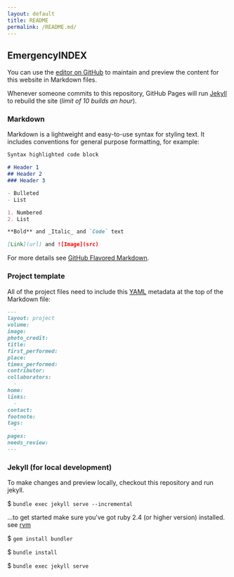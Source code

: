 ```yaml
---
layout: default
title: README
permalink: /README.md/
---
```

## EmergencyINDEX

You can use the [editor on GitHub](https://github.com/edwardsharp/alveol.us/edit/master/README.md) to maintain and preview the content for this website in Markdown files.

Whenever someone commits to this repository, GitHub Pages will run [Jekyll](https://jekyllrb.com/) to rebuild the site (_limit of 10 builds an hour_). 

### Markdown

Markdown is a lightweight and easy-to-use syntax for styling text. It includes conventions for general purpose formatting, for example:

```markdown
Syntax highlighted code block

# Header 1
## Header 2
### Header 3

- Bulleted
- List

1. Numbered
2. List

**Bold** and _Italic_ and `Code` text

[Link](url) and ![Image](src)
```

For more details see [GitHub Flavored Markdown](https://guides.github.com/features/mastering-markdown/).

### Project template

All of the project files need to include this [YAML](http://yaml.org/) metadata at the top of the Markdown file:

```markdown
---
layout: project
volume: 
image: 
photo_credit: 
title: 
first_performed: 
place: 
times_performed: 
contributor: 
collaborators:
  -
home: 
links: 
  - 
contact: 
footnote: 
tags: 
  - 
pages:
needs_review:
---

```

### Jekyll (for local development)

To make changes and preview locally, checkout this repository and run jekyll.

$ `bundle exec jekyll serve --incremental`

...to get started make sure you've got ruby 2.4 (or higher version) installed. see [rvm](https://rvm.io/)

$ `gem install bundler`

$ `bundle install`

$ `bundle exec jekyll serve`
